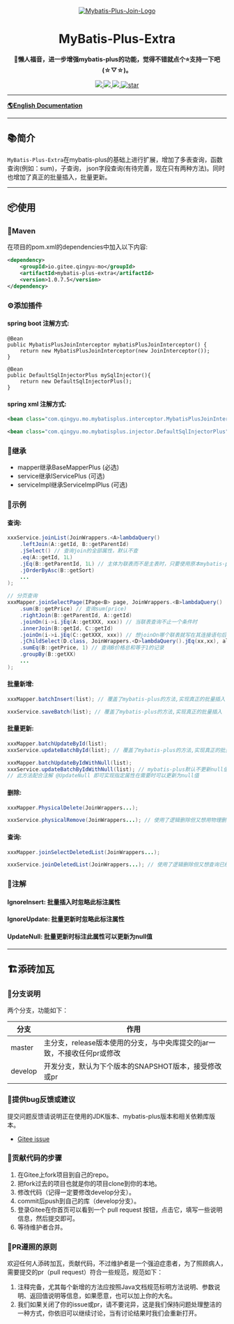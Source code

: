 <p align="center">
  <a href="https://gitee.com/qingyu-mo/mybatis-plus-extra/" target="_blank">
   <img alt="Mybatis-Plus-Join-Logo" src="https://mybatisplusjoin.com/lg.png">
  </a>
</p>
<h1 align="center">MyBatis-Plus-Extra</h1>
<p align="center">
	<strong>🍬懒人福音，进一步增强mybatis-plus的功能，觉得不错就点个⭐支持一下吧 (☆▽☆)。</strong>
</p>

<p align="center">
	<a target="_blank" href="https://central.sonatype.com/artifact/io.gitee.qingyu-mo/mybatis-plus-extra">
		<img src="https://img.shields.io/maven-metadata/v?metadataUrl=https%3A%2F%2Fs01.oss.sonatype.org%2Fservice%2Flocal%2Frepo_groups%2Fpublic%2Fcontent%2Fio%2Fgitee%2Fqingyu-mo%2Fmybatis-plus-extra%2Fmaven-metadata.xml&label=Maven%20Central
" />
	</a>
	<a target="_blank" href="https://license.coscl.org.cn/MulanPSL2">
		<img src="https://img.shields.io/:license-MulanPSL2-blue.svg" />
	</a>
	<a target="_blank" href="https://www.oracle.com/java/technologies/javase/javase-jdk8-downloads.html">
		<img src="https://img.shields.io/badge/JDK-8+-green.svg" />
	</a>
	<a target="_blank" href='https://gitee.com/qingyu-mo/mybatis-plus-extra/stargazers'>
		<img src='https://gitee.com/qingyu-mo/mybatis-plus-extra/badge/star.svg?theme=gvp' alt='star'/>
	</a>
</p>

-------------------------------------------------------------------------------

[**🌎English Documentation**](README-EN.md)

-------------------------------------------------------------------------------

## 📚简介

`MyBatis-Plus-Extra`在mybatis-plus的基础上进行扩展，增加了多表查询，函数查询(例如：sum)，子查询，
json字段查询(有待完善，现在只有两种方法)。同时也增加了真正的批量插入，批量更新。

-------------------------------------------------------------------------------

## 📦使用

### 🍊Maven
在项目的pom.xml的dependencies中加入以下内容:

```xml
<dependency>
    <groupId>io.gitee.qingyu-mo</groupId>
    <artifactId>mybatis-plus-extra</artifactId>
    <version>1.0.7.5</version>
</dependency>
```

### ⚙️添加插件
#### spring boot 注解方式:

```jave
@Bean
public MybatisPlusJoinInterceptor mybatisPlusJoinInterceptor() {
    return new MybatisPlusJoinInterceptor(new JoinInterceptor());
}

@Bean
public DefaultSqlInjectorPlus mySqlInjector(){
    return new DefaultSqlInjectorPlus();
}
```

#### spring xml 注解方式:
```xml
<bean class="com.qingyu.mo.mybatisplus.interceptor.MybatisPlusJoinInterceptor" id="mybatisPlusJoinInterceptor"/>

<bean class="com.qingyu.mo.mybatisplus.injector.DefaultSqlInjectorPlus" id="mySqlInjector"/>
```
### 🔖继承
* mapper继承BaseMapperPlus (必选)
* service继承IServicePlus (可选)
* serviceImpl继承ServiceImplPlus (可选)

### 🔖示例
#### 查询:
```java
xxxService.joinList(JoinWrappers.<A>lambdaQuery()
    .leftJoin(A::getId, B::getParentId)
    .jSelect() // 查询join的全部属性，默认不查
    .eq(A::getId, 1L)
    .jEq(B::getParentId, 1L) // 主体为联表而不是主表时，只要使用原本mybatis-plus方法带j即可
    .jOrderByAsc(B::getSort)
    ...
);

// 分页查询
xxxMapper.joinSelectPage(IPage<B> page, JoinWrappers.<B>lambdaQuery()
    .sum(B::getPrice) // 查询sum(price)
    .rightJoin(B::getParentId, A::getId)
    .joinOn(i->i.jEq(A::getXXX, xxx)) // 当联表查询不止一个条件时
    .innerJoin(B::getId, C::getId)
    .joinOn(i->i.jEq(C::getXXX, xxx)) // 想joinOn哪个联表就写在其连接语句后面
    .jChildSelect(D.class, JoinWrappers.<D>lambdaQuery().jEq(xx,xx), alias) // alias值来自于一个子查询
    .sumEq(B::getPrice, 1) // 查询B价格总和等于1的记录
    .groupBy(B::getXX)
    ...
);
```
#### 批量新增:
```java
xxxMapper.batchInsert(list); // 覆盖了mybatis-plus的方法,实现真正的批量插入

xxxService.saveBatch(list); // 覆盖了mybatis-plus的方法,实现真正的批量插入
```

#### 批量更新:
```java
xxxMapper.batchUpdateById(list);
xxxService.updateBatchById(list); // 覆盖了mybatis-plus的方法,实现真正的批量更新

xxxMapper.batchUpdateByIdWithNull(list);
xxxService.updateBatchByIdWithNull(list); // mybatis-plus默认不更新null值，想用又只能配某个字段一直可以更新null值
// 此方法配合注解 @UpdateNull 即可实现指定属性在需要时可以更新为null值
```

#### 删除:
```java
xxxMapper.PhysicalDelete(JoinWrappers...);

xxxService.physicalRemove(JoinWrappers...); // 使用了逻辑删除但又想用物理删除
```

#### 查询:
```java
xxxMapper.joinSelectDeletedList(JoinWrappers...);

xxxService.joinDeletedList(JoinWrappers...); // 使用了逻辑删除但又想查询已经被逻辑删除了的记录
```

### 🔖注解
#### IgnoreInsert: 批量插入时忽略此标注属性
#### IgnoreUpdate: 批量更新时忽略此标注属性
#### UpdateNull: 批量更新时标注此属性可以更新为null值

-------------------------------------------------------------------------------

## 🏗️添砖加瓦

### 🎋分支说明

两个分支，功能如下：

| 分支     | 作用                                                          |
|--------|---------------------------------------------------------------|
| master | 主分支，release版本使用的分支，与中央库提交的jar一致，不接收任何pr或修改 |
| develop | 开发分支，默认为下个版本的SNAPSHOT版本，接受修改或pr                 |

### 🐞提供bug反馈或建议

提交问题反馈请说明正在使用的JDK版本、mybatis-plus版本和相关依赖库版本。

- [Gitee issue](https://gitee.com/qingyu-mo/mybatis-plus-extra/issues)

### 🧬贡献代码的步骤

1. 在Gitee上fork项目到自己的repo。
2. 把fork过去的项目也就是你的项目clone到你的本地。
3. 修改代码（记得一定要修改develop分支）。
4. commit后push到自己的库（develop分支）。
5. 登录Gitee在你首页可以看到一个 pull request 按钮，点击它，填写一些说明信息，然后提交即可。
6. 等待维护者合并。

### 📐PR遵照的原则

欢迎任何人添砖加瓦，贡献代码，不过维护者是一个强迫症患者，为了照顾病人，需要提交的pr（pull request）符合一些规范，规范如下：

1. 注释完备，尤其每个新增的方法应按照Java文档规范标明方法说明、参数说明、返回值说明等信息，如果愿意，也可以加上你的大名。
2. 我们如果关闭了你的issue或pr，请不要诧异，这是我们保持问题处理整洁的一种方式，你依旧可以继续讨论，当有讨论结果时我们会重新打开。
